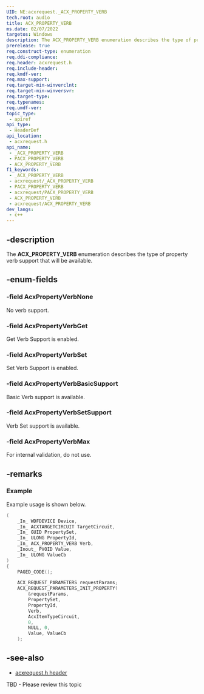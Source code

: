 ```yaml
---
UID: NE:acxrequest._ACX_PROPERTY_VERB
tech.root: audio
title: ACX_PROPERTY_VERB
ms.date: 02/07/2022
targetos: Windows
description: The ACX_PROPERTY_VERB enumeration describes the type of property verb support that will be available. 
prerelease: true
req.construct-type: enumeration
req.ddi-compliance: 
req.header: acxrequest.h
req.include-header: 
req.kmdf-ver: 
req.max-support: 
req.target-min-winverclnt: 
req.target-min-winversvr: 
req.target-type: 
req.typenames: 
req.umdf-ver: 
topic_type:
 - apiref
api_type:
 - HeaderDef
api_location:
 - acxrequest.h
api_name:
 - _ACX_PROPERTY_VERB
 - PACX_PROPERTY_VERB
 - ACX_PROPERTY_VERB
f1_keywords:
 - _ACX_PROPERTY_VERB
 - acxrequest/_ACX_PROPERTY_VERB
 - PACX_PROPERTY_VERB
 - acxrequest/PACX_PROPERTY_VERB
 - ACX_PROPERTY_VERB
 - acxrequest/ACX_PROPERTY_VERB
dev_langs:
 - c++
---
```


## -description

The **ACX_PROPERTY_VERB** enumeration describes the type of property verb support that will be available.

## -enum-fields

### -field AcxPropertyVerbNone

No verb support.

### -field AcxPropertyVerbGet

Get Verb Support is enabled.

### -field AcxPropertyVerbSet

Set Verb Support is enabled.

### -field AcxPropertyVerbBasicSupport

Basic Verb support is available.

### -field AcxPropertyVerbSetSupport

Verb Set support is available.

### -field AcxPropertyVerbMax

For internal validation, do not use.

## -remarks

### Example

Example usage is shown below.

```cpp
(
    _In_ WDFDEVICE Device,
    _In_ ACXTARGETCIRCUIT TargetCircuit,
    _In_ GUID PropertySet,
    _In_ ULONG PropertyId,
    _In_ ACX_PROPERTY_VERB Verb,
    _Inout_ PVOID Value,
    _In_ ULONG ValueCb
)
{
    PAGED_CODE();

    ACX_REQUEST_PARAMETERS requestParams;
    ACX_REQUEST_PARAMETERS_INIT_PROPERTY(
        &requestParams,
        PropertySet,
        PropertyId,
        Verb,
        AcxItemTypeCircuit,
        0,
        NULL, 0,
        Value, ValueCb
    );

```

## -see-also

- [acxrequest.h header](index.md)

TBD - Please review this topic